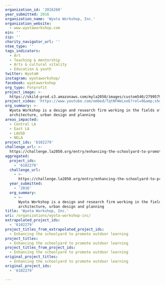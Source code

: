 ```yaml
---
organization_id: '2016260'
year_submitted: 2016
organization_name: 'Wyota Workshop, Inc.'
organization_website:
  - www.wyotaworkshop.com
ein: ''
zip: ''
charity_navigator_url: ''
ntee_type: ''
tags_indicators:
  - Art
  - Teaching & mentorship
  - Arts & cultural vitality
  - Education & youth
twitter: WyotaW
instagram: wyotaworkshop/
facebook: wyotaworkshop
org_type: Forprofit
project_image: >-
  https://skild-prod.s3.amazonaws.com/myla2050/images/custom540/2799579455741-team90.jpg
project_video: 'https://www.youtube.com/embed/TqtNFWeLxeE?rel=0&amp;showinfo=0'
org_summary: >-
  Wyota Workshop is a design and research firm working in the fields of art,
  architecture, urban design and planning
areas_impacted:
  - Central LA
  - East LA
  - LAUSD
  - NELA
project_ids: '6102279'
challenge_url: >-
  https://challenge.la2050.org/entry/enhancing-the-schoolyard-to-promote-outdoor-learning
aggregated:
  project_ids:
    - '6102279'
  challenge_url:
    - >-
      https://challenge.la2050.org/entry/enhancing-the-schoolyard-to-promote-outdoor-learning
  year_submitted:
    - '2016'
  org_summary:
    - >-
      Wyota Workshop is a design and research firm working in the fields of art,
      architecture, urban design and planning
title: 'Wyota Workshop, Inc.'
uri: /organizations/wyota-workshop-inc/
extrapolated_project_ids:
  - '6102279'
project_titles_from_extrapolated_project_ids:
  - Enhancing the schoolyard to promote outdoor learning
project_titles:
  - Enhancing the schoolyard to promote outdoor learning
project_titles_from_project_ids:
  - Enhancing the schoolyard to promote outdoor learning
original_project_titles:
  - Enhancing the schoolyard to promote outdoor learning
original_project_ids:
  - '6102279'

---
```


